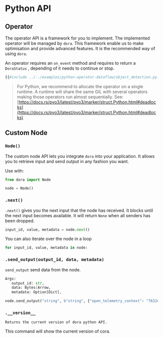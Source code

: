 # Python API

<!---
This file is auto-generated using:
npm run update-python-api                  
-->


## Operator

The operator API is a framework for you to implement. The implemented operator will be managed by `dora`. This framework enable us to make optimisation and provide advanced features. It is the recommended way of using `dora`.

An operator requires an `on_event` method and requires to return a `DoraStatus` , depending of it needs to continue or stop.

```python
{{#include ../../examples/python-operator-dataflow/object_detection.py:0:25}}
```

> For Python, we recommend to allocate the operator on a single runtime. A runtime will share the same GIL with several operators making those operators run almost sequentially. See: [https://docs.rs/pyo3/latest/pyo3/marker/struct.Python.html#deadlocks](https://docs.rs/pyo3/latest/pyo3/marker/struct.Python.html#deadlocks)


## Custom Node

### `Node()`

The custom node API lets you integrate `dora` into your application.
It allows you to retrieve input and send output in any fashion you want.

Use with:

```python
from dora import Node

node = Node()
```


### `.next()`

`.next()` gives you the next input that the node has received.
It blocks until the next input becomes available.
It will return `None` when all senders has been dropped.

```python
input_id, value, metadata = node.next()
```

You can also iterate over the node in a loop

```python
for input_id, value, metadata in node:
```

### `.send_output(output_id, data, metadata)`

`send_output` send data from the node.

```python
Args:
   output_id: str,
   data: Bytes|Arrow,
   metadata: Option[Dict],
```

```python
node.send_output("string", b"string", {"open_telemetry_context": "7632e76"})
```


### `.__version__`

```
Returns the current version of dora python API.
```

This command will show the current version of cora.

